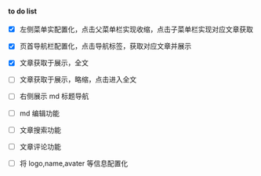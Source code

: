 #### to do list

- [x] 左侧菜单实配置化，点击父菜单栏实现收缩，点击子菜单栏实现对应文章获取

- [x] 页首导航栏配置化，点击导航标签，获取对应文章并展示

- [x] 文章获取于展示，全文

- [ ] 文章获取于展示，略缩，点击进入全文

- [ ] 右侧展示 md 标题导航

- [ ] md 编辑功能

- [ ] 文章搜索功能

- [ ] 文章评论功能

- [ ] 将 logo,name,avater 等信息配置化
